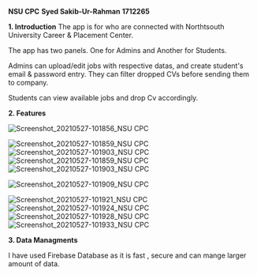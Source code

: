 **NSU CPC**
**Syed Sakib-Ur-Rahman**
**1712265**


**1. Introduction**
The app is for who are connected with Northtsouth University Career & Placement Center.

The app has two panels. One for Admins and Another for Students.

Admins can upload/edit jobs with respective datas, and create student's email & password entry. They can filter dropped CVs before sending them to company.

Students can view available jobs and drop Cv accordingly. 


**2. Features** 

![Screenshot_20210527-101856_NSU CPC](https://user-images.githubusercontent.com/45916262/119766324-9fe81d00-bed6-11eb-9f8f-579c7864fe9b.jpg)



![Screenshot_20210527-101859_NSU CPC](https://user-images.githubusercontent.com/45916262/119766330-a1194a00-bed6-11eb-92af-e45bb57d05d5.jpg)
![Screenshot_20210527-101903_NSU CPC](https://user-images.githubusercontent.com/45916262/119766344-a8405800-bed6-11eb-8b36-3c9fd5b301f5.jpg)
![Screenshot_20210527-101859_NSU CPC](https://user-images.githubusercontent.com/45916262/119766338-a6769480-bed6-11eb-9323-676b4c8c963e.jpg)
![Screenshot_20210527-101903_NSU CPC](https://user-images.githubusercontent.com/45916262/119766364-af676600-bed6-11eb-9c7a-e08dd9f344a3.jpg)



![Screenshot_20210527-101909_NSU CPC](https://user-images.githubusercontent.com/45916262/119766121-47b11b00-bed6-11eb-9223-1a316837983c.jpg)

![Screenshot_20210527-101921_NSU CPC](https://user-images.githubusercontent.com/45916262/119766142-4ed82900-bed6-11eb-96c1-730a34ff9270.jpg)
![Screenshot_20210527-101924_NSU CPC](https://user-images.githubusercontent.com/45916262/119766143-50a1ec80-bed6-11eb-977a-53bbd131385e.jpg)
![Screenshot_20210527-101928_NSU CPC](https://user-images.githubusercontent.com/45916262/119766151-53044680-bed6-11eb-9315-67321e830394.jpg)
![Screenshot_20210527-101933_NSU CPC](https://user-images.githubusercontent.com/45916262/119766157-5566a080-bed6-11eb-8dc2-6b0d7dcc86b4.jpg)







**3. Data Managments**

I have used Firebase Database as it is fast , secure and can mange larger amount of data. 








